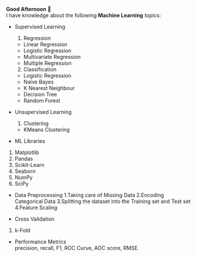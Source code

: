 **Good Afternoon** :pray:
<br>I have knowledge about the following **Machine Learning** topics:
* Supervised Learning
     1. Regression
     * Linear Regression
     * Logistic Regression
     * Multivariate Regression
     * Multiple Regression
       
     2. Classification
     * Logistic Regression
     * Naive Bayes
     * K Nearest Neighbour
     * Decision Tree
     * Random Forest
     
* Unsupervised Learning
    1. Clustering
    * KMeans Clustering
    
* ML Libraries
1. Matplotlib
2. Pandas
3. Scikit-Learn
4. Seaborn
5. NumPy
6. SciPy
* Data Preprocessing
   1.Taking care of Missing Data
   2.Encoding Categorical Data
   3.Splitting the dataset into the Training set and Test set
   4.Feature Scaling

* Cross Validation
1. k-Fold

* Performance Metrics
<br>precision, recall, F1, ROC Curve, AOC score, RMSE

